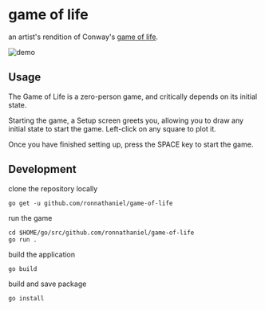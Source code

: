 # game of life

an artist's rendition of Conway's [game of life](https://en.wikipedia.org/wiki/Conway%27s_Game_of_Life).

<!---
![game demo](https://media.giphy.com/media/iw2GFMAnlCzaR2Hpby/giphy.gif)
--->

![demo](img/demo.gif)


## Usage

The Game of Life is a zero-person game, and critically depends on 
its initial state.

Starting the game, a Setup screen greets you, allowing you to draw any 
initial state to start the game. Left-click on any square to plot it.

Once you have finished setting up, press the SPACE key to start the game.


## Development

clone the repository locally

    go get -u github.com/ronnathaniel/game-of-life
    
run the game

    cd $HOME/go/src/github.com/ronnathaniel/game-of-life
    go run .
    
build the application 

    go build
    
build and save package

    go install
    

    
